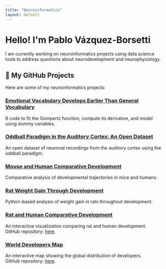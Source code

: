 ```yaml
---
title: "Neuroinformatics"
layout: default
---
```


# Hello! I'm Pablo Vázquez-Borsetti

I am currently working on neuroinformatics projects using data science tools to address questions about neurodevelopment and neurophysiology.

## 📂 My GitHub Projects

Here are some of my neuroinformatics projects:

### [Emotional Vocabulary Develops Earlier Than General Vocabulary](https://github.com/Vazquez-Borsetti/Emotional-vocabulary-develops-earlier-than-general-vocabulary)
R code to fit the Gompertz function, compute its derivative, and model using dummy variables.

### [Oddball Paradigm in the Auditory Cortex: An Open Dataset](https://github.com/Vazquez-Borsetti/oddball-paradigm-in-the-auditory-cortex-an-open-dataset)
An open dataset of neuronal recordings from the auditory cortex using the oddball paradigm.

### [Mouse and Human Comparative Development](https://github.com/Vazquez-Borsetti/mouse-and-human-comparative-development)
Comparative analysis of developmental trajectories in mice and humans.

### [Rat Weight Gain Through Development](https://github.com/Vazquez-Borsetti/rat-weight-gain-through-development)
Python-based analysis of weight gain in rats throughout development.

### [Rat and Human Comparative Development](https://vazquez-borsetti.github.io/rat-and-human-comparative-development)
An interactive visualization comparing rat and human development.  
GitHub repository: [here](https://github.com/Vazquez-Borsetti/rat-and-human-comparative-development).

### [World Developers Map](https://vazquez-borsetti.github.io/developers-map/)
An interactive map showing the global distribution of developers.  
GitHub repository: [here](https://github.com/Vazquez-Borsetti/developers-map).
